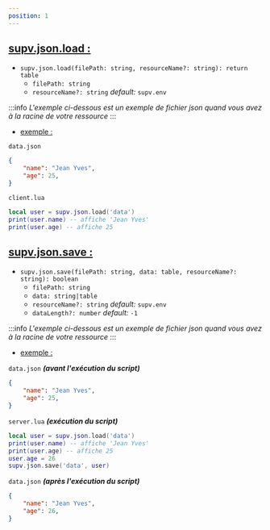 ```yaml
---
position: 1
---
```


<h2><u>supv.json.load :</u></h2>

* `supv.json.load(filePath: string, resourceName?: string): return table`
    * `filePath: string`
    * `resourceName?: string` *default:* `supv.env`

:::info
*L'exemple ci-dessous est un exemple de fichier json quand vous avez à la racine de votre ressource*
:::

- <p><u>exemple :</u></p>

`data.json`
```json
{
    "name": "Jean Yves",
    "age": 25,
}
```

`client.lua`
```lua
local user = supv.json.load('data')
print(user.name) -- affiche 'Jean Yves'
print(user.age) -- affiche 25
```

<h2><u>supv.json.save :</u></h2>

* `supv.json.save(filePath: string, data: table, resourceName?: string): boolean`
    * `filePath: string`
    * `data: string|table`
    * `resourceName?: string` *default:* `supv.env`
    * `dataLength?: number` *default:* `-1`

:::info
*L'exemple ci-dessous est un exemple de fichier json quand vous avez à la racine de votre ressource*
:::

- <p><u>exemple :</u></p>

`data.json` ***(avant l'exécution du script)***
```json
{
    "name": "Jean Yves",
    "age": 25,
}
```

`server.lua` ***(exécution du script)***
```lua
local user = supv.json.load('data')
print(user.name) -- affiche 'Jean Yves'
print(user.age) -- affiche 25
user.age = 26
supv.json.save('data', user)
```

`data.json` ***(après l'exécution du script)***
```json
{
    "name": "Jean Yves",
    "age": 26,
}
```

